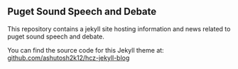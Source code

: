 ## Puget Sound Speech and Debate

This repository contains a jekyll site hosting information and news related to puget sound speech and debate. 


You can find the source code for this Jekyll theme at: [github.com/ashutosh2k12/hcz-jekyll-blog](https://github.com/ashutosh2k12/hcz-jekyll-blog)